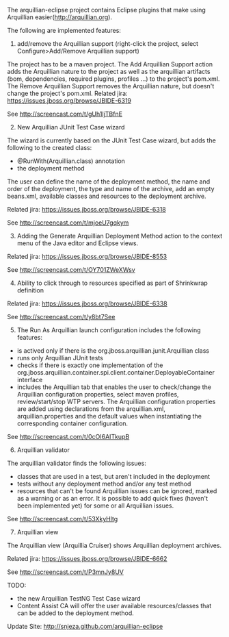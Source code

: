 The arquillian-eclipse project contains Eclipse plugins that make using Arquillian easier(http://arquillian.org).

The following are implemented features:

1) add/remove the Arquillian support (right-click the project, select Configure>Add/Remove Arquillian support)

The project has to be a maven project.
The Add Arquillian Support action adds the Arquillian nature to the project as well as the arquillian artifacts (bom, dependencies, required plugins, profiles ...) to the project's pom.xml.  
The Remove Arquillian Support removes the Arquillian nature, but doesn't change the project's pom.xml.
Related jira: https://issues.jboss.org/browse/JBIDE-6319

See http://screencast.com/t/gUh1IjTBfnE

2) New Arquillian JUnit Test Case wizard

The wizard is currently based on the JUnit Test Case wizard, but adds the following to the created class:

- @RunWith(Arquillian.class) annotation
- the deployment method

The user can define the name of the deployment method, the name and order of the deployment, the type and name of the archive, add an empty beans.xml, available classes and resources to the deployment archive. 

Related jira: https://issues.jboss.org/browse/JBIDE-6318

See http://screencast.com/t/mjoeU7gqkym

3) Adding the Generate Arquillian Deployment Method action to the context menu of the Java editor and Eclipse views.

Related jira: https://issues.jboss.org/browse/JBIDE-8553

See http://screencast.com/t/OY701ZWeXWsv

4) Ability to click through to resources specified as part of Shrinkwrap definition 

Related jira: https://issues.jboss.org/browse/JBIDE-6338

See http://screencast.com/t/y8bt7See

5) The Run As Arquillian launch configuration includes the following features:

- is actived only if there is the org.jboss.arquillian.junit.Arquillian class
- runs only Arquillian JUnit tests
- checks if there is exactly one implementation of the org.jboss.arquillian.container.spi.client.container.DeployableContainer interface
- includes the Arquillian tab that enables the user to check/change the Arquillian configuration properties, select maven profiles, review/start/stop WTP servers. The Arquillian configuration properties are added using declarations from the arquillian.xml, arquillian.properties and the default values when instantiating the corresponding container configuration.

See http://screencast.com/t/0cOI6AITkupB

6) Arquillian validator

The arquillian validator finds the following issues:
- classes that are used in a test, but aren't included in the deployment
- tests without any deployment method and/or any test method
- resources that can't be found
Arquillian issues can be ignored, marked as a warning or as an error. It is possible to add quick fixes (haven't been implemented yet) for some or all Arquillian issues.

See http://screencast.com/t/53XkyHltg

7) Arquillian view

The Arquillian view (Arquillia Cruiser) shows Arquillian deployment archives.

Related jira: https://issues.jboss.org/browse/JBIDE-6662

See http://screencast.com/t/P3mnJy8UV

TODO:
- the new Arquillian TestNG Test Case wizard
- Content Assist
CA will offer the user available resources/classes that can be added to the deployment method.

Update Site: http://snjeza.github.com/arquillian-eclipse

